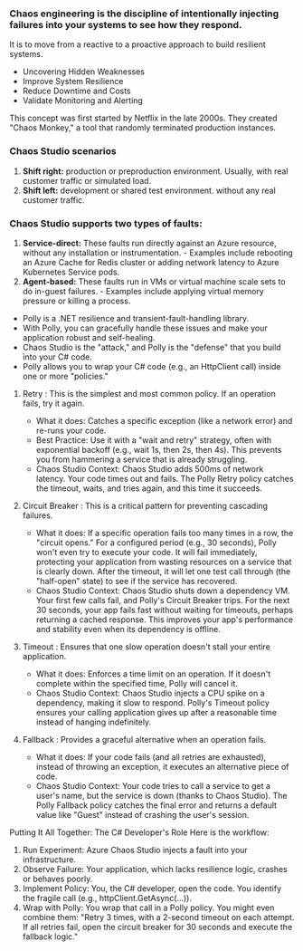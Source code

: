 ### Chaos engineering is the discipline of intentionally injecting failures into your systems to see how they respond.

It is to move from a reactive to a proactive approach to build resilient systems.
  - Uncovering Hidden Weaknesses
  - Improve System Resilience
  - Reduce Downtime and Costs
  - Validate Monitoring and Alerting

This concept was first started by Netflix in the late 2000s. They created "Chaos Monkey," a tool that randomly terminated production instances.

### Chaos Studio scenarios
   1. **Shift right:** production or preproduction environment. Usually, with real customer traffic or simulated load.
   2. **Shift left:** development or shared test environment. without any real customer traffic.


### Chaos Studio supports two types of faults:

   1. **Service-direct:** These faults run directly against an Azure resource, without any installation or instrumentation. 
    - Examples include rebooting an Azure Cache for Redis cluster or adding network latency to Azure Kubernetes Service pods.
   2. **Agent-based:** These faults run in VMs or virtual machine scale sets to do in-guest failures. 
    - Examples include applying virtual memory pressure or killing a process.




* Polly is a .NET resilience and transient-fault-handling library.
* With Polly, you can gracefully handle these issues and make your application robust and self-healing.
* Chaos Studio is the "attack," and Polly is the "defense" that you build into your C# code.
* Polly allows you to wrap your C# code (e.g., an HttpClient call) inside one or more "policies."

1. Retry : This is the simplest and most common policy. If an operation fails, try it again.
   - What it does: Catches a specific exception (like a network error) and re-runs your code.
   - Best Practice: Use it with a "wait and retry" strategy, often with exponential backoff (e.g., wait 1s, then 2s, then 4s). This prevents you from hammering a service that is already struggling.
   - Chaos Studio Context: Chaos Studio adds 500ms of network latency. Your code times out and fails. The Polly Retry policy catches the timeout, waits, and tries again, and this time it succeeds.

2. Circuit Breaker : This is a critical pattern for preventing cascading failures.

   - What it does: If a specific operation fails too many times in a row, the "circuit opens." For a configured period (e.g., 30 seconds), Polly won't even try to execute your code. It will fail immediately, protecting your application from wasting resources on a service that is clearly down. After the timeout, it will let one test call through (the "half-open" state) to see if the service has recovered.
   - Chaos Studio Context: Chaos Studio shuts down a dependency VM. Your first few calls fail, and Polly's Circuit Breaker trips. For the next 30 seconds, your app fails fast without waiting for timeouts, perhaps returning a cached response. This improves your app's performance and stability even when its dependency is offline.

3. Timeout : Ensures that one slow operation doesn't stall your entire application.
   - What it does: Enforces a time limit on an operation. If it doesn't complete within the specified time, Polly will cancel it.
   - Chaos Studio Context: Chaos Studio injects a CPU spike on a dependency, making it slow to respond. Polly's Timeout policy ensures your calling application gives up after a reasonable time instead of hanging indefinitely.
4. Fallback : Provides a graceful alternative when an operation fails.
    - What it does: If your code fails (and all retries are exhausted), instead of throwing an exception, it executes an alternative piece of code.
    - Chaos Studio Context: Your code tries to call a service to get a user's name, but the service is down (thanks to Chaos Studio). The Polly Fallback policy catches the final error and returns a default value like "Guest" instead of crashing the user's session.

Putting It All Together: The C# Developer's Role
 Here is the workflow:
   1. Run Experiment: Azure Chaos Studio injects a fault into your infrastructure.
   2. Observe Failure: Your application, which lacks resilience logic, crashes or behaves poorly.
   3. Implement Policy: You, the C# developer, open the code. You identify the fragile call (e.g., httpClient.GetAsync(...)).
   4. Wrap with Polly: You wrap that call in a Polly policy. You might even combine them: "Retry 3 times, with a 2-second timeout on each attempt. If all retries fail, open the circuit breaker for 30 seconds and execute the fallback logic."
